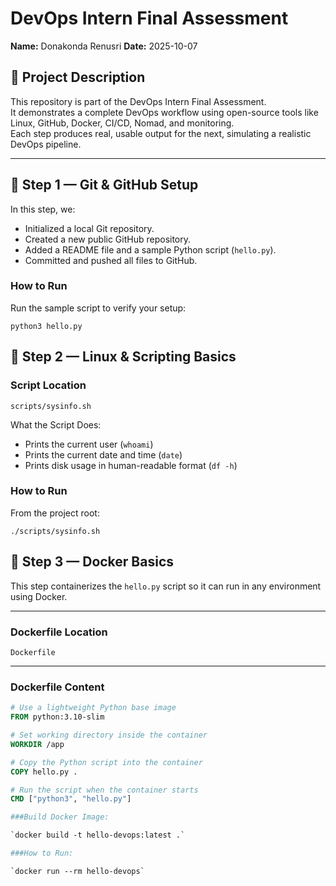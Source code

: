 # DevOps Intern Final Assessment

**Name:** Donakonda Renusri 
**Date:** 2025-10-07

## 📘 Project Description
This repository is part of the DevOps Intern Final Assessment.  
It demonstrates a complete DevOps workflow using open-source tools like Linux, GitHub, Docker, CI/CD, Nomad, and monitoring.  
Each step produces real, usable output for the next, simulating a realistic DevOps pipeline.

---

## 🚀 Step 1 — Git & GitHub Setup
In this step, we:
- Initialized a local Git repository.
- Created a new public GitHub repository.
- Added a README file and a sample Python script (`hello.py`).
- Committed and pushed all files to GitHub.

### How to Run
Run the sample script to verify your setup:

`python3 hello.py`

## 🐚 Step 2 — Linux & Scripting Basics

### **Script Location**
`scripts/sysinfo.sh`

What the Script Does:
- Prints the current user (`whoami`)
- Prints the current date and time (`date`)
- Prints disk usage in human-readable format (`df -h`)

### How to Run
From the project root:

`./scripts/sysinfo.sh`



## 🐳 Step 3 — Docker Basics

This step containerizes the `hello.py` script so it can run in any environment using Docker.

---

### **Dockerfile Location**
`Dockerfile`

---

### **Dockerfile Content**
```dockerfile
# Use a lightweight Python base image
FROM python:3.10-slim

# Set working directory inside the container
WORKDIR /app

# Copy the Python script into the container
COPY hello.py .

# Run the script when the container starts
CMD ["python3", "hello.py"]

###Build Docker Image:

`docker build -t hello-devops:latest .`

###How to Run:

`docker run --rm hello-devops`
